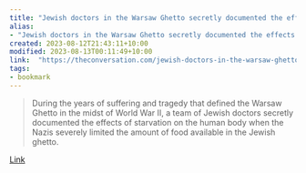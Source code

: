 ```yaml
---
title: "Jewish doctors in the Warsaw Ghetto secretly documented the effects of Nazi-imposed starvation, and the knowledge is helping researchers today – Podcast"
alias:
- "Jewish doctors in the Warsaw Ghetto secretly documented the effects of Nazi-imposed starvation, and the knowledge is helping researchers today – Podcast"
created: 2023-08-12T21:43:11+10:00
modified: 2023-08-13T00:11:49+10:00
link:  "https://theconversation.com/jewish-doctors-in-the-warsaw-ghetto-secretly-documented-the-effects-of-nazi-imposed-starvation-and-the-knowledge-is-helping-researchers-today-podcast-198283"
tags:
- bookmark
---
```


> During the years of suffering and tragedy that defined the Warsaw Ghetto in the midst of World War II, a team of Jewish doctors secretly documented the effects of starvation on the human body when the Nazis severely limited the amount of food available in the Jewish ghetto.

[Link](https://theconversation.com/jewish-doctors-in-the-warsaw-ghetto-secretly-documented-the-effects-of-nazi-imposed-starvation-and-the-knowledge-is-helping-researchers-today-podcast-198283)